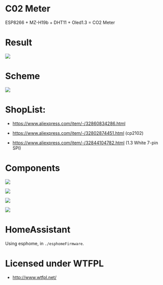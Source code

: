 # C02 Meter
ESP8266 + MZ-H19b + DHT11 + Oled1.3 = CO2 Meter

# Result
![](https://github.com/minsk-hackerspace/co2Meter/blob/master/images/DSC_0404.jpg)

# Scheme
![](https://github.com/minsk-hackerspace/co2Meter/blob/master/images/Scheme.png)


# ShopList:

- https://www.aliexpress.com/item/-/32860834286.html

- https://www.aliexpress.com/item/-/32802874451.html (cp2102)

- https://www.aliexpress.com/item/-/32844104782.html (1.3 White 7-pin SPI)




# Components
![](https://github.com/minsk-hackerspace/co2Meter/blob/master/images/DSC_0382.jpg)

![](https://github.com/minsk-hackerspace/co2Meter/blob/master/images/DSC_0384.jpg)

![](https://github.com/minsk-hackerspace/co2Meter/blob/master/images/DSC_0390.jpg)

![](https://github.com/minsk-hackerspace/co2Meter/blob/master/images/DSC_0420.jpg)

# HomeAssistant
Using esphome, in `./esphomeFirmware`.

# Licensed under WTFPL

- http://www.wtfpl.net/
